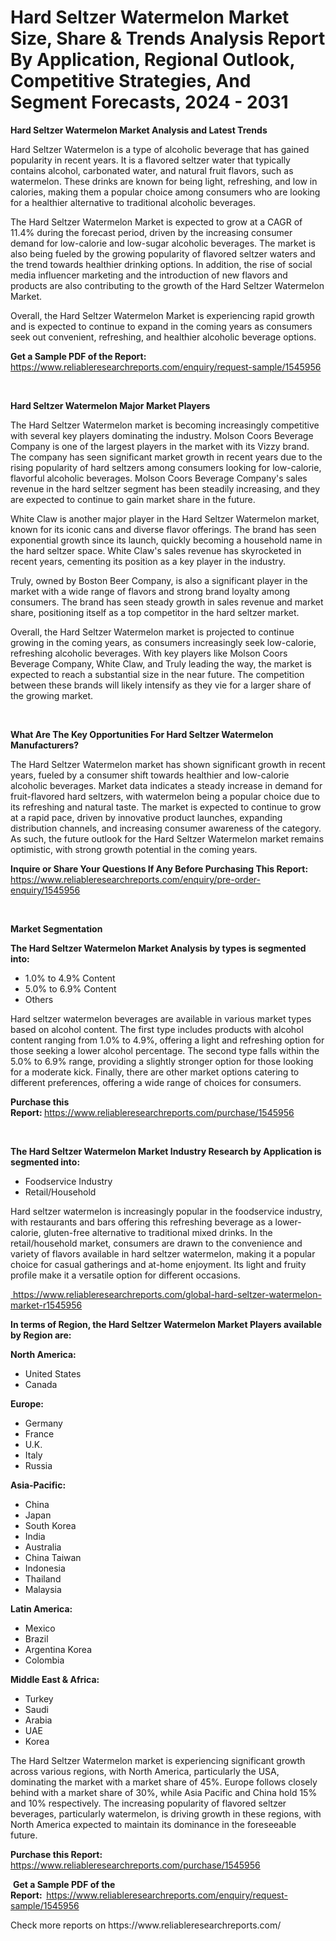 <p><h1>Hard Seltzer Watermelon Market Size, Share & Trends Analysis Report By Application, Regional Outlook, Competitive Strategies, And Segment Forecasts, 2024 - 2031</h1></p><p><strong>Hard Seltzer Watermelon Market Analysis and Latest Trends</strong></p>
<p><p>Hard Seltzer Watermelon is a type of alcoholic beverage that has gained popularity in recent years. It is a flavored seltzer water that typically contains alcohol, carbonated water, and natural fruit flavors, such as watermelon. These drinks are known for being light, refreshing, and low in calories, making them a popular choice among consumers who are looking for a healthier alternative to traditional alcoholic beverages.</p><p>The Hard Seltzer Watermelon Market is expected to grow at a CAGR of 11.4% during the forecast period, driven by the increasing consumer demand for low-calorie and low-sugar alcoholic beverages. The market is also being fueled by the growing popularity of flavored seltzer waters and the trend towards healthier drinking options. In addition, the rise of social media influencer marketing and the introduction of new flavors and products are also contributing to the growth of the Hard Seltzer Watermelon Market.</p><p>Overall, the Hard Seltzer Watermelon Market is experiencing rapid growth and is expected to continue to expand in the coming years as consumers seek out convenient, refreshing, and healthier alcoholic beverage options.</p></p>
<p><strong>Get a Sample PDF of the Report:&nbsp;</strong> <a href="https://www.reliableresearchreports.com/enquiry/request-sample/1545956">https://www.reliableresearchreports.com/enquiry/request-sample/1545956</a></p>
<p>&nbsp;</p>
<p><strong>Hard Seltzer Watermelon Major Market Players</strong></p>
<p><p>The Hard Seltzer Watermelon market is becoming increasingly competitive with several key players dominating the industry. Molson Coors Beverage Company is one of the largest players in the market with its Vizzy brand. The company has seen significant market growth in recent years due to the rising popularity of hard seltzers among consumers looking for low-calorie, flavorful alcoholic beverages. Molson Coors Beverage Company's sales revenue in the hard seltzer segment has been steadily increasing, and they are expected to continue to gain market share in the future.</p><p>White Claw is another major player in the Hard Seltzer Watermelon market, known for its iconic cans and diverse flavor offerings. The brand has seen exponential growth since its launch, quickly becoming a household name in the hard seltzer space. White Claw's sales revenue has skyrocketed in recent years, cementing its position as a key player in the industry.</p><p>Truly, owned by Boston Beer Company, is also a significant player in the market with a wide range of flavors and strong brand loyalty among consumers. The brand has seen steady growth in sales revenue and market share, positioning itself as a top competitor in the hard seltzer market.</p><p>Overall, the Hard Seltzer Watermelon market is projected to continue growing in the coming years, as consumers increasingly seek low-calorie, refreshing alcoholic beverages. With key players like Molson Coors Beverage Company, White Claw, and Truly leading the way, the market is expected to reach a substantial size in the near future. The competition between these brands will likely intensify as they vie for a larger share of the growing market.</p></p>
<p>&nbsp;</p>
<p><strong>What Are The Key Opportunities For Hard Seltzer Watermelon Manufacturers?</strong></p>
<p><p>The Hard Seltzer Watermelon market has shown significant growth in recent years, fueled by a consumer shift towards healthier and low-calorie alcoholic beverages. Market data indicates a steady increase in demand for fruit-flavored hard seltzers, with watermelon being a popular choice due to its refreshing and natural taste. The market is expected to continue to grow at a rapid pace, driven by innovative product launches, expanding distribution channels, and increasing consumer awareness of the category. As such, the future outlook for the Hard Seltzer Watermelon market remains optimistic, with strong growth potential in the coming years.</p></p>
<p><strong>Inquire or Share Your Questions If Any Before Purchasing This Report:</strong> <a href="https://www.reliableresearchreports.com/enquiry/pre-order-enquiry/1545956">https://www.reliableresearchreports.com/enquiry/pre-order-enquiry/1545956</a></p>
<p>&nbsp;</p>
<p><strong>Market Segmentation</strong></p>
<p><strong>The Hard Seltzer Watermelon Market Analysis by types is segmented into:</strong></p>
<p><ul><li>1.0% to 4.9% Content</li><li>5.0% to 6.9% Content</li><li>Others</li></ul></p>
<p><p>Hard seltzer watermelon beverages are available in various market types based on alcohol content. The first type includes products with alcohol content ranging from 1.0% to 4.9%, offering a light and refreshing option for those seeking a lower alcohol percentage. The second type falls within the 5.0% to 6.9% range, providing a slightly stronger option for those looking for a moderate kick. Finally, there are other market options catering to different preferences, offering a wide range of choices for consumers.</p></p>
<p><strong>Purchase this Report:&nbsp;</strong><a href="https://www.reliableresearchreports.com/purchase/1545956">https://www.reliableresearchreports.com/purchase/1545956</a></p>
<p>&nbsp;</p>
<p><strong>The Hard Seltzer Watermelon Market Industry Research by Application is segmented into:</strong></p>
<p><ul><li>Foodservice Industry</li><li>Retail/Household</li></ul></p>
<p><p>Hard seltzer watermelon is increasingly popular in the foodservice industry, with restaurants and bars offering this refreshing beverage as a lower-calorie, gluten-free alternative to traditional mixed drinks. In the retail/household market, consumers are drawn to the convenience and variety of flavors available in hard seltzer watermelon, making it a popular choice for casual gatherings and at-home enjoyment. Its light and fruity profile make it a versatile option for different occasions.</p></p>
<p><a href="https://www.reliableresearchreports.com/global-hard-seltzer-watermelon-market-r1545956">&nbsp;https://www.reliableresearchreports.com/global-hard-seltzer-watermelon-market-r1545956</a></p>
<p><strong>In terms of Region, the Hard Seltzer Watermelon Market Players available by Region are:</strong></p>
<p>
    <p> <strong> North America: </strong>
        <ul>
            <li>United States</li>
            <li>Canada</li>
        </ul>
        </p> 
    <p> <strong> Europe: </strong>
        <ul>
            <li>Germany</li>
            <li>France</li>
            <li>U.K.</li>
            <li>Italy</li>
            <li>Russia</li>
        </ul>
        </p> 
    <p> <strong> Asia-Pacific: </strong>
        <ul>
            <li>China</li>
            <li>Japan</li>
            <li>South Korea</li>
            <li>India</li>
            <li>Australia</li>
            <li>China Taiwan</li>
            <li>Indonesia</li>
            <li>Thailand</li>
            <li>Malaysia</li>
        </ul>
        </p> 
    <p> <strong> Latin America: </strong>
        <ul>
            <li>Mexico</li>
            <li>Brazil</li>
            <li>Argentina Korea</li>
            <li>Colombia</li>
        </ul>
        </p> 
    <p> <strong> Middle East & Africa: </strong>
        <ul>
            <li>Turkey</li>
            <li>Saudi</li>
            <li>Arabia</li>
            <li>UAE</li>
            <li>Korea</li>
        </ul>
    </p>
    </p>
<p><p>The Hard Seltzer Watermelon market is experiencing significant growth across various regions, with North America, particularly the USA, dominating the market with a market share of 45%. Europe follows closely behind with a market share of 30%, while Asia Pacific and China hold 15% and 10% respectively. The increasing popularity of flavored seltzer beverages, particularly watermelon, is driving growth in these regions, with North America expected to maintain its dominance in the foreseeable future.</p></p>
<p><strong>Purchase this Report: </strong><a href="https://www.reliableresearchreports.com/purchase/1545956">https://www.reliableresearchreports.com/purchase/1545956</a></p>
<p>&nbsp;<strong>Get a Sample PDF of the Report:&nbsp;&nbsp;</strong><a href="https://www.reliableresearchreports.com/enquiry/request-sample/1545956">https://www.reliableresearchreports.com/enquiry/request-sample/1545956</a></p>
<p><strong></strong></p>
<p>Check more reports on https://www.reliableresearchreports.com/</p>